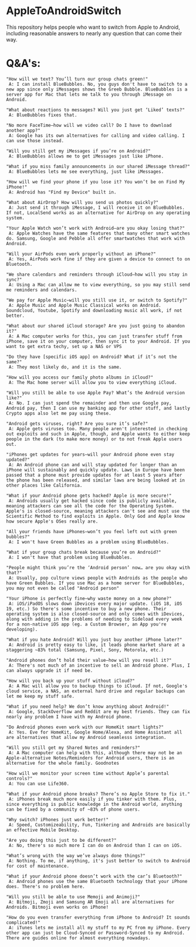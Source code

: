 # AppleToAndroidSwitch
This repository helps people who want to switch from Apple to Android, including reasonable answers to nearly any question that can come their way.

# Q&A's:

    "How will we text? You’ll turn our group chats green!"
     A: I can install BlueBubbles. No, you guys don't have to switch to a new app since only iMessages shows the Greeb Bubble. BlueBubbles is a server app for Mac that lets me talk to you through iMessage on Android.

    "What about reactions to messages? Will you just get ‘Liked’ texts?"
     A: BlueBubbles fixes that.

    "No more FaceTime—how will we video call? Do I have to download another app?"
     A: Google has its own alternatives for calling and video calling. I can use those instead.

    "Will you still get my iMessages if you’re on Android?"
     A: BlueBubbles allows me to get iMessages just like iPhone.

    "What if you miss family announcements in our shared iMessage thread?"
     A: BlueBubbles lets me see everything, just like iMessages.

    "How will we find your phone if you lose it? You won’t be on Find My iPhone!"
     A: Android has "Find my Device" built in.

    "What about AirDrop? How will you send us photos quickly?"
     A: Just send it through iMessage, I will receive it on BlueBubbles. If not, LocalSend works as an alternative for AirDrop on any operating system.

    "Your Apple Watch won’t work with Android—are you okay losing that?"
     A: Apple Watches have the same features that many other smart watches do. Samsung, Google and Pebble all offer smartwatches that work with Android.

    "Will your AirPods even work properly without an iPhone?"
     A: Yes, AirPods work fine if they are given a device to connect to on Bluetooth.

    "We share calendars and reminders through iCloud—how will you stay in sync?"
     A: Using a Mac can allow me to view everything, so you may still send me reminders and calendars.

    "We pay for Apple Music—will you still use it, or switch to Spotify?"
     A: Apple Music and Apple Music Classical works on Android. Soundcloud, Youtube, Spotify and downloading music all work, if not better.

    "What about our shared iCloud storage? Are you just going to abandon it?"
     A: A Mac computer works for this, you can just transfer stuff from iPhone, save it on your computer, then sync it to your Android. If you want to get extra techy, set up a NAS or VPS

    "Do they have [specific iOS app] on Android? What if it’s not the same?"
     A: They most likely do, and it is the same.

    "How will you access our family photo albums in iCloud?"
     A: The Mac home server will allow you to view everything iCloud.

    "Will you still be able to use Apple Pay? What’s the Android version like?"
     A: No. I can just spend the remainder and then use Google pay, Android pay, then I can use my banking app for other stuff, and lastly Crypto apps also let me pay using these.

    "Android gets viruses, right? Are you sure it’s safe?"
     A: Apple gets viruses too. Many people aren't interested in checking out exploits and such in Apple, though, and Apple wants to either keep people in the dark (to make more money) or to not freak Apple users out.

    "iPhones get updates for years—will your Android phone even stay updated?"
     A: An Android phone can and will stay updated for longer than an iPhone will sustainably and quickly update. Laws in Europe have been passed that a phone must provide updates for at least 5 years after the phone has been released, and similar laws are being looked at in other places like California.

    "What if your Android phone gets hacked? Apple is more secure!"
     A: Androids usually get hacked since code is publicly available, meaning attackers can see all the code for the Operating System. Apple's is closed-source, meaning attackers can't see and must use the Scientific Method to find exploits in Apple. Only God and Apple know how secure Apple's OSes really are.

    "All your friends have iPhones—won’t you feel left out with green bubbles?"
     A: I won't have Green Bubbles as a problem using BlueBubbles.

    "What if your group chats break because you’re on Android?"
     A: I won't have that problem using BlueBubbles.

    "People might think you’re the ‘Android person’ now… are you okay with that?"
     A: Usually, pop culture views people with Androids as the people who have Green Bubbles. If you use Mac as a home server for BlueBubbles, you may not even be called "Android person"

    "Your iPhone is perfectly fine—why waste money on a new phone?"
     A: iOS/iPadOS slows down iDevices every major update. (iOS 18, iOS 19, etc.) So there's some incentive to buy a new phone. Their operating system is also closed-source and only comes with iDevices, along with adding in the problems of needing to Sideload every week for a non-native iOS app (eg. a Custom Browser, an App you're developing).

    "What if you hate Android? Will you just buy another iPhone later?"
     A: Android is pretty easy to like, it leads phone market share at a staggering ~83% total (Samsung, Pixel, Sony, Motorola, etc.)

    "Android phones don’t hold their value—how will you resell it?"
     A: There's not much of an incentive to sell an Android phone. Plus, I can always upgrade it if need be.

    "How will you back up your stuff without iCloud?"
     A: A Mac will allow you to backup things to iCloud. If not, Google's cloud service, a NAS, an external hard drive and regular backups can let me keep my stuff safe.

    "What if you need help? We don’t know anything about Android!"
     A: Google, StackOverflow and Reddit are my best friends. They can fix nearly any problem I have with my Android phone.
     
    "Do Android phones even work with our HomeKit smart lights?"
     A: Yes. Eve for HomeKit, Google Home/Alexa, and Home Assistant all are alternatives that allow my Android seamlesss integration.

    "Will you still get my Shared Notes and reminders?"
     A: A Mac computer can help with this, although there may not be an Apple-alternative Notes/Reminders for Android users, there is an alternative for the whole family. Goodnotes

    "How will we monitor your screen time without Apple’s parental controls?"
     A: You can use Life360.

    "What if your Android phone breaks? There’s no Apple Store to fix it."
     A: iPhones break much more easily if you tinker with them. Plus, since everything is public knowledge in the Android world, anything can be fixed by a community of ~83% of phone users.

    "Why switch? iPhones just work better!"
     A: Speed, Customizeability, Fun, Tinkering and Androids are basically an effective Mobile Desktop.

    "Are you doing this just to be different?"
     A: No, there's so much more I can do on Android than I can on iOS.

    "What’s wrong with the way we’ve always done things?"
     A: Nothing. To me, if anything, it's just better to switch to Android for cost of maintenance.

    "What if your Android phone doesn’t work with the car’s Bluetooth?"
     A: Android phones use the same Bluetooth technology that your iPhone does. There's no problem here.

    "Will you still be able to use Memoji and Animoji?"
     A: Bitmoji, Zmoji and Samsung AR Emoji all are alternatives for Androids. Bitmoji even works on iPhone!

    "How do you even transfer everything from iPhone to Android? It sounds complicated!"
     A: iTunes lets me install all my stuff to my PC from my iPhone. Every other app can just be Cloud-Synced or Password-Synced to my Android. There are guides online for almost everything nowadays.
